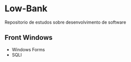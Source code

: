# Low-Bank
Repositorio de estudos sobre desenvolvimento de software

## Front Windows

- Windows Forms
- SQLl
